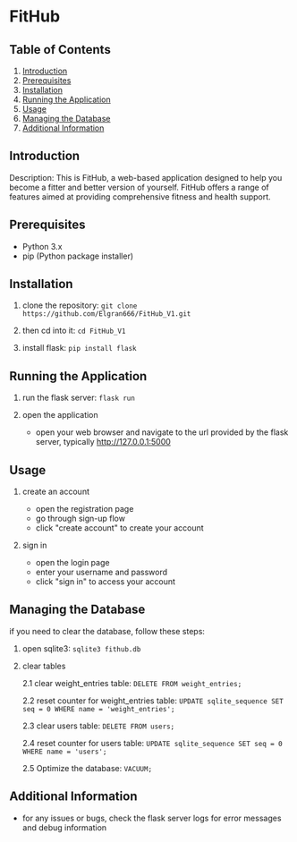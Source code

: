 # FitHub

## Table of Contents
1. [Introduction](#introduction)
2. [Prerequisites](#prerequisites)
3. [Installation](#installation)
4. [Running the Application](#running-the-application)
5. [Usage](#usage)
6. [Managing the Database](#managing-the-database)
7. [Additional Information](#additional-information)


## Introduction
Description:
This is FitHub, a web-based application designed to help you become a fitter and better version of yourself.
FitHub offers a range of features aimed at providing comprehensive fitness and health support.


## Prerequisites
- Python 3.x
- pip (Python package installer)

## Installation

1. clone the repository: ```git clone https://github.com/Elgran666/FitHub_V1.git```
2. then cd into it: ```cd FitHub_V1```

4. install flask: ```pip install flask```

## Running the Application

1. run the flask server: ```flask run```


2. open the application
   - open your web browser and navigate to the url provided by the flask server, typically http://127.0.0.1:5000

## Usage

1. create an account
   - open the registration page
   - go through sign-up flow
   - click "create account" to create your account

2. sign in
   - open the login page
   - enter your username and password
   - click "sign in" to access your account

## Managing the Database

if you need to clear the database, follow these steps:

1. open sqlite3: ```sqlite3 fithub.db```

2. clear tables

   2.1 clear weight_entries table: ```DELETE FROM weight_entries;```

   2.2 reset counter for weight_entries table: ```UPDATE sqlite_sequence SET seq = 0 WHERE name = 'weight_entries';```

   2.3 clear users table: ```DELETE FROM users;```

   2.4 reset counter for users table: ```UPDATE sqlite_sequence SET seq = 0 WHERE name = 'users';```

   2.5 Optimize the database: ```VACUUM;```

## Additional Information
- for any issues or bugs, check the flask server logs for error messages and debug information
